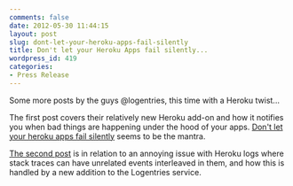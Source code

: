 ```yaml
---
comments: false
date: 2012-05-30 11:44:15
layout: post
slug: dont-let-your-heroku-apps-fail-silently
title: Don't let your Heroku Apps fail silently...
wordpress_id: 419
categories:
- Press Release
---
```


Some more posts by the guys @logentries, this time with a Heroku twist...

The first post covers their relatively new Heroku add-on and how it notifies you when bad things are happening under the hood of your apps. [Don't let your heroku apps fail silently](https://blog.logentries.com/2012/02/dont-let-your-heroku-apps-fail-silently/) seems to be the mantra.

[The second post](https://blog.logentries.com/2012/05/collecting-heroku-exception-stack-traces/) is in relation to an annoying issue with Heroku logs where stack traces can have unrelated events interleaved in them, and how this is handled by a new addition to the Logentries service.

